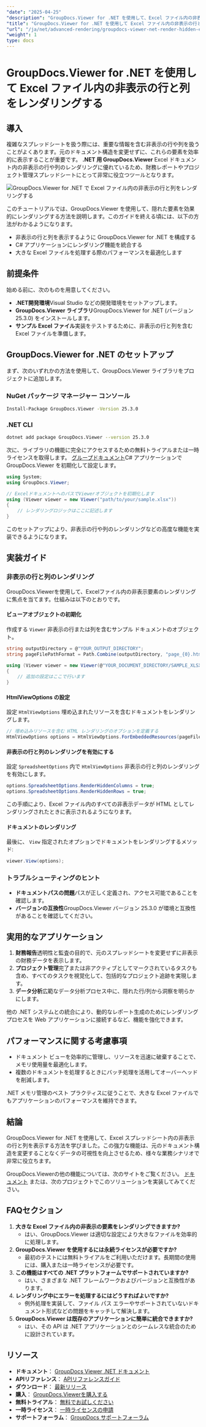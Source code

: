 ```yaml
---
"date": "2025-04-25"
"description": "GroupDocs.Viewer for .NET を使用して、Excel ファイル内の非表示の行と列をレンダリングする方法を学びます。ドキュメント構造を変更することなく、データの可視性を効率的に向上させます。"
"title": "GroupDocs.Viewer for .NET を使用して Excel ファイル内の非表示の行と列を表示する - 上級ガイド"
"url": "/ja/net/advanced-rendering/groupdocs-viewer-net-render-hidden-excel-rows-columns/"
"weight": 1
type: docs
---
```

# GroupDocs.Viewer for .NET を使用して Excel ファイル内の非表示の行と列をレンダリングする

## 導入

複雑なスプレッドシートを扱う際には、重要な情報を含む非表示の行や列を扱うことがよくあります。元のドキュメント構造を変更せずに、これらの要素を効率的に表示することが重要です。 **.NET 用 GroupDocs.Viewer** Excel ドキュメント内の非表示の行や列のレンダリングに優れているため、財務レポートやプロジェクト管理スプレッドシートにとって非常に役立つツールとなります。

![GroupDocs.Viewer for .NET で Excel ファイル内の非表示の行と列をレンダリングする](/viewer/advanced-rendering/render-hidden-rows-columns-excel-files-img.png)

このチュートリアルでは、GroupDocs.Viewer を使用して、隠れた要素を効果的にレンダリングする方法を説明します。このガイドを終える頃には、以下の方法がわかるようになります。
- 非表示の行と列を表示するように GroupDocs.Viewer for .NET を構成する
- C# アプリケーションにレンダリング機能を統合する
- 大きな Excel ファイルを処理する際のパフォーマンスを最適化します

## 前提条件

始める前に、次のものを用意してください。
- **.NET開発環境**Visual Studio などの開発環境をセットアップします。
- **GroupDocs.Viewer ライブラリ**GroupDocs.Viewer for .NET (バージョン 25.3.0) をインストールします。
- **サンプル Excel ファイル**実装をテストするために、非表示の行と列を含む Excel ファイルを準備します。

## GroupDocs.Viewer for .NET のセットアップ

まず、次のいずれかの方法を使用して、GroupDocs.Viewer ライブラリをプロジェクトに追加します。

### NuGet パッケージ マネージャー コンソール

```bash
Install-Package GroupDocs.Viewer -Version 25.3.0
```

### .NET CLI

```bash
dotnet add package GroupDocs.Viewer --version 25.3.0
```

次に、ライブラリの機能に完全にアクセスするための無料トライアルまたは一時ライセンスを取得します。 [グループドキュメント](https://purchase.groupdocs.com/temporary-license/)C# アプリケーションで GroupDocs.Viewer を初期化して設定します。

```csharp
using System;
using GroupDocs.Viewer;

// ExcelドキュメントへのパスでViewerオブジェクトを初期化します
using (Viewer viewer = new Viewer("path/to/your/sample.xlsx"))
{
    // レンダリングロジックはここに記述します
}
```

このセットアップにより、非表示の行や列のレンダリングなどの高度な機能を実装できるようになります。

## 実装ガイド

### 非表示の行と列のレンダリング

GroupDocs.Viewerを使用して、Excelファイル内の非表示要素のレンダリングに焦点を当てます。仕組みは以下のとおりです。

#### ビューアオブジェクトの初期化

作成する `Viewer` 非表示の行または列を含むサンプル ドキュメントのオブジェクト。

```csharp
string outputDirectory = @"YOUR_OUTPUT_DIRECTORY";
string pageFilePathFormat = Path.Combine(outputDirectory, "page_{0}.html");

using (Viewer viewer = new Viewer(@"YOUR_DOCUMENT_DIRECTORY/SAMPLE_XLSX_WITH_HIDDEN_ROW_AND_COLUMN"))
{
    // 追加の設定はここで行います
}
```

#### HtmlViewOptions の設定

設定 `HtmlViewOptions` 埋め込まれたリソースを含むドキュメントをレンダリングします。

```csharp
// 埋め込みリソースを含む HTML レンダリングのオプションを定義する
HtmlViewOptions options = HtmlViewOptions.ForEmbeddedResources(pageFilePathFormat);
```

#### 非表示の行と列のレンダリングを有効にする

設定 `SpreadsheetOptions` 内で `HtmlViewOptions` 非表示の行と列のレンダリングを有効にします。

```csharp
options.SpreadsheetOptions.RenderHiddenColumns = true;
options.SpreadsheetOptions.RenderHiddenRows = true;
```

この手順により、Excel ファイル内のすべての非表示データが HTML としてレンダリングされたときに表示されるようになります。

#### ドキュメントのレンダリング

最後に、 `View` 指定されたオプションでドキュメントをレンダリングするメソッド:

```csharp
viewer.View(options);
```

### トラブルシューティングのヒント

- **ドキュメントパスの問題**パスが正しく定義され、アクセス可能であることを確認します。
- **バージョンの互換性**GroupDocs.Viewer バージョン 25.3.0 が環境と互換性があることを確認してください。

## 実用的なアプリケーション

1. **財務報告**透明性と監査の目的で、元のスプレッドシートを変更せずに非表示の財務データを表示します。
2. **プロジェクト管理**完了または非アクティブとしてマークされているタスクも含め、すべてのタスクを視覚化して、包括的なプロジェクト追跡を実現します。
3. **データ分析**広範なデータ分析プロセス中に、隠れた行/列から洞察を明らかにします。

他の .NET システムとの統合により、動的なレポート生成のためにレンダリング プロセスを Web アプリケーションに接続するなど、機能を強化できます。

## パフォーマンスに関する考慮事項

- ドキュメント ビューを効率的に管理し、リソースを迅速に破棄することで、メモリ使用量を最適化します。
- 複数のドキュメントを処理するときにバッチ処理を活用してオーバーヘッドを削減します。

.NET メモリ管理のベスト プラクティスに従うことで、大きな Excel ファイルでもアプリケーションのパフォーマンスを維持できます。

## 結論

GroupDocs.Viewer for .NET を使用して、Excel スプレッドシート内の非表示の行と列を表示する方法を学びました。この強力な機能は、元のドキュメント構造を変更することなくデータの可視性を向上させるため、様々な業務シナリオで非常に役立ちます。

GroupDocs.Viewerの他の機能については、次のサイトをご覧ください。 [ドキュメント](https://docs.groupdocs.com/viewer/net/) または、次のプロジェクトでこのソリューションを実装してみてください。

## FAQセクション

1. **大きな Excel ファイル内の非表示の要素をレンダリングできますか?**
   - はい、GroupDocs.Viewer は適切な設定により大きなファイルを効率的に処理します。
2. **GroupDocs.Viewer を使用するには永続ライセンスが必要ですか?**
   - 最初のテストには無料トライアルをご利用いただけます。長期間の使用には、購入または一時ライセンスが必要です。
3. **この機能はすべての .NET プラットフォームでサポートされていますか?**
   - はい、さまざまな .NET フレームワークおよびバージョンと互換性があります。
4. **レンダリング中にエラーを処理するにはどうすればよいですか?**
   - 例外処理を実装して、ファイル パス エラーやサポートされていないドキュメント形式などの問題をキャッチして解決します。
5. **GroupDocs.Viewer は既存のアプリケーションに簡単に統合できますか?**
   - はい、その API は .NET アプリケーションとのシームレスな統合のために設計されています。

## リソース

- **ドキュメント**： [GroupDocs Viewer .NET ドキュメント](https://docs.groupdocs.com/viewer/net/)
- **APIリファレンス**： [APIリファレンスガイド](https://reference.groupdocs.com/viewer/net/)
- **ダウンロード**： [最新リリース](https://releases.groupdocs.com/viewer/net/)
- **購入**： [GroupDocs.Viewerを購入する](https://purchase.groupdocs.com/buy)
- **無料トライアル**： [無料でお試しください](https://releases.groupdocs.com/viewer/net/)
- **一時ライセンス**： [一時ライセンスの申請](https://purchase.groupdocs.com/temporary-license/)
- **サポートフォーラム**： [GroupDocs サポートフォーラム](https://forum.groupdocs.com/c/viewer/9)